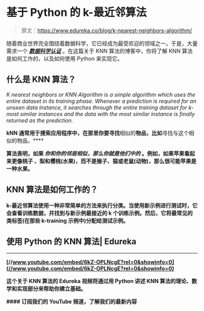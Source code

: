 # 基于 Python 的 k-最近邻算法

> 原文：<https://www.edureka.co/blog/k-nearest-neighbors-algorithm/>

随着商业世界完全围绕着数据科学，它已经成为最受欢迎的领域之一。于是，大量需求一个 ***[数据科学认证](https://www.edureka.co/python)*** 。在这篇关于 KNN 算法的博客中，你将了解 KNN 算法是如何工作的，以及如何使用 Python 来实现它。

## **什么是 KNN 算法？**

*K nearest neighbors or KNN Algorithm is a simple algorithm which uses the entire dataset in its training phase. Whenever a prediction is required for an unseen data instance, it searches through the entire training dataset for k-most similar instances and the data with the most similar instance is finally returned as the prediction.*

**kNN 通常用于搜索应用程序中，在那里你要寻找**相似的**物品，比如**寻找与这个相似的物品。****

**算法表明，如果 ***你和你的邻居相似，那么你就是他们中的*** 。例如，如果苹果看起来更像桃子 、梨和樱桃(水果)，而不是猴子、猫或老鼠(动物)，那么很可能苹果是一种水果。**

## ****KNN 算法是如何工作的？****

**k-最近邻算法使用一种非常简单的方法来执行分类。当使用新示例进行测试时，它会查看训练数据，并找到与新示例最接近的 k 个训练示例。然后，它将最常见的类标签(在那些 k-training 示例中)分配给测试示例。**

## **使用 Python 的 KNN 算法| Edureka**

****

**[//www.youtube.com/embed/6kZ-OPLNcgE?rel=0&showinfo=0](//www.youtube.com/embed/6kZ-OPLNcgE?rel=0&showinfo=0)**

**这个关于 KNN 算法的 Edureka 视频将通过用 Python 讲述 KNN 算法的理论、数学和实现部分来帮助你建立基础。**

 **#### 订阅我们的 YouTube 频道，了解我们的最新内容**